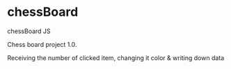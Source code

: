 # chessBoard
chessBoard JS

Chess board project 1.0.

Receiving the number of clicked item, changing it color & writing down data
